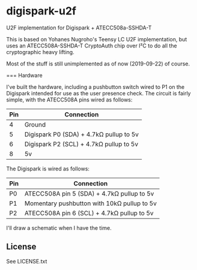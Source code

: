digispark-u2f
=============

U2F implementation for Digispark + ATECC508a-SSHDA-T

This is based on Yohanes Nugroho's Teensy LC U2F implementation, but
uses an ATECC508A-SSHDA-T CryptoAuth chip over I²C to do all the
cryptographic heavy lifting.

Most of the stuff is still unimplemented as of now (2019-09-22) of
course.

=== Hardware

I've built the hardware, including a pushbutton switch wired
to P1 on the Digispark intended for use as the user presence
check. The circuit is fairly simple, with the ATECC508A pins wired as
follows:

Pin|Connection
---|----------
4|Ground
5|Digispark P0 (SDA) + 4.7kΩ pullup to 5v
6|Digispark P2 (SCL) + 4.7kΩ pullup to 5v
8|5v

The Digispark is wired as follows:

Pin|Connection
---|----------
P0|ATECC508A pin 5 (SDA) + 4.7kΩ pullup to 5v
P1|Momentary pushbutton with 10kΩ pullup to 5v
P2|ATECC508A pin 6 (SCL) + 4.7kΩ pullup to 5v

I'll draw a schematic when I have the time.

License
-------

See LICENSE.txt
